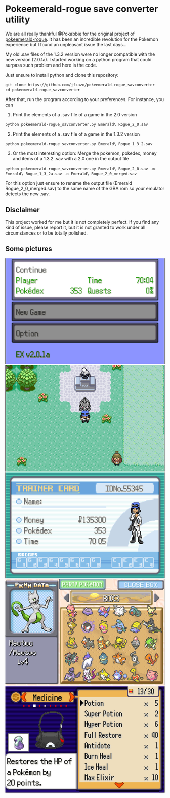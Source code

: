 # Pokeemerald-rogue save converter utility

We are all really thankful @Pokabbie for the original project of [pokeemerald-rogue](https://github.com/Pokabbie/pokeemerald-rogue). It has been an incredible revolution for the Pokemon experience but I found an unpleasant issue the last days...

My old .sav files of the 1.3.2 version were no longer compatible with the new version (2.0.1a). I started working on a python program that could surpass such problem and here is the code.

Just ensure to install python and clone this repository:

```
git clone https://github.com/jfzazo/pokeemerald-rogue_savconverter
cd pokeemerald-rogue_savconverter
```

After that, run the program according to your preferences. For instance, you can

1. Print the elements of a .sav file of a game in the 2.0 version
```
python pokeemerald-rogue_savconverter.py Emerald\ Rogue_2_0.sav
```
2. Print the elements of a .sav file of a game in the 1.3.2 version
```
python pokeemerald-rogue_savconverter.py Emerald\ Rogue_1_3_2.sav
```
3. Or the most interesting option: Merge the pokemon, pokedex, money and items of a 1.3.2 .sav with a 2.0 one in the output file
```
python pokeemerald-rogue_savconverter.py Emerald\ Rogue_2_0.sav -m Emerald\ Rogue_1_3_2a.sav -o Emerald\ Rogue_2_0_merged.sav
```
For this option just ensure to rename the output file (Emerald Rogue_2_0_merged.sav) to the same name of the GBA rom so your emulator detects the new .sav.


## Disclaimer

This project worked for me but it is not completely perfect. If you find any kind of issue, please report it, but it is not granted to work under all circumstances or to be totally polished.

## Some pictures

![New stats for the game](docs/1.jpg)
![Nothing interested indeed](docs/2.jpg)
![Money](docs/3.jpg)
![PC Box](docs/4.jpg)
![Item bag](docs/5.jpg)